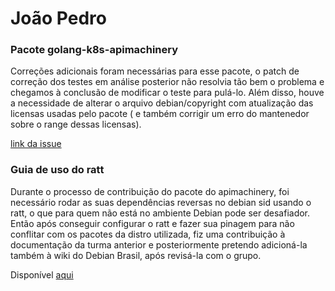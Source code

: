 # João Pedro

### Pacote golang-k8s-apimachinery

Correções adicionais foram necessárias para esse pacote, o patch de correção dos testes em análise posterior não resolvia tão bem o problema e chegamos à conclusão de modificar o teste para pulá-lo.
Além disso, houve a necessidade de alterar o arquivo debian/copyright com atualização das licensas usadas pelo pacote ( e também corrigir um erro do mantenedor sobre o range dessas licensas).

[link da issue](https://salsa.debian.org/debian-brasil-team/docs/-/issues/333)

### Guia de uso do ratt

Durante o processo de contribuição do pacote do apimachinery, foi necessário rodar as suas dependências reversas no debian sid usando o ratt, o que para quem não está no ambiente Debian pode ser desafiador.
Então após conseguir configurar o ratt e fazer sua pinagem para não conflitar com os pacotes da distro utilizada, fiz uma contribuição à documentação da turma anterior e posteriormente pretendo adicioná-la
também à wiki do Debian Brasil, após revisá-la com o grupo.

Disponível [aqui](https://github.com/Mylena-angelica/Debian-GCES-24.1/blob/main/docs/tutoriais/tutorial_ratt.md)
